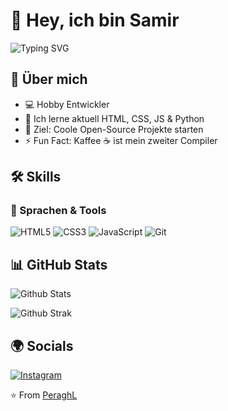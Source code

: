 # 👋 Hey, ich bin Samir

![Typing SVG](https://readme-typing-svg.herokuapp.com?color=%2336BCF7&size=24&center=true&vCenter=true&width=600&lines=Full-Stack+Developer;Open-Source+Enthusiast;Always+Learning+New+Things)

## 🚀 Über mich
- 💻 Hobby Entwickler
- 🌱 Ich lerne aktuell HTML, CSS, JS & Python
- 🎯 Ziel: Coole Open-Source Projekte starten
- ⚡ Fun Fact: Kaffee ☕ ist mein zweiter Compiler

## 🛠️ Skills

### 🔹 Sprachen & Tools
![HTML5](https://img.shields.io/badge/-HTML5-E34F26?logo=html5&logoColor=white&style=for-the-badge)
![CSS3](https://img.shields.io/badge/-CSS3-1572B6?logo=css3&logoColor=white&style=for-the-badge)
![JavaScript](https://img.shields.io/badge/-JavaScript-F7DF1E?logo=javascript&logoColor=black&style=for-the-badge)
![Git](https://img.shields.io/badge/-Git-F05032?logo=git&logoColor=white&style=for-the-badge)

## 📊 GitHub Stats

![Github Stats](https://github-readme-stats.vercel.app/api?username=PeraghL&show_icons=true&theme=radical)  

![Github Strak](https://github-readme-streak-stats.herokuapp.com/?user=PeraghL&theme=radical)

## 🌍 Socials
[![Instagram](https://img.shields.io/badge/Instagram-E4405F?style=for-the-badge&logo=instagram&logoColor=white)](https://instagram.com/offcxl_samir)


⭐️ From [PeraghL](https://github.com/DEINUSERNAME)

